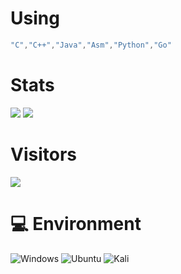  
# Using
```C++
"C","C++","Java","Asm","Python","Go"
```
 
# Stats 
![](https://github-readme-stats.vercel.app/api?username=rogxo&show_icons=true&include_all_commits=true&theme=radical)
![](https://github-readme-stats.vercel.app/api/top-langs/?username=rogxo&layout=compact&langs_count=10&theme=radical)

# Visitors
![](https://count.getloli.com/get/@rogxo?theme=gelbooru)

# 💻 Environment
![Windows](https://img.shields.io/badge/Windows%2010-00BBFF?style=flat-square&logo=Windows&logoColor=ffffff)
![Ubuntu](https://img.shields.io/badge/Ubuntu%2022%2e04-dd4814?style=flat-square&logo=ubuntu&logoColor=ffffff)
![Kali](https://img.shields.io/badge/Kali-000000?style=flat-square&logo=kali&logoColor=ffffff)
